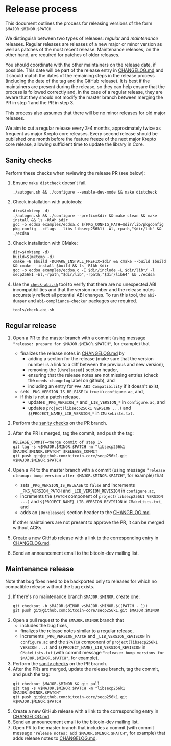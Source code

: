 # Release process

This document outlines the process for releasing versions of the form `$MAJOR.$MINOR.$PATCH`.

We distinguish between two types of releases: *regular* and *maintenance* releases.
Regular releases are releases of a new major or minor version as well as patches of the most recent release.
Maintenance releases, on the other hand, are required for patches of older releases.

You should coordinate with the other maintainers on the release date, if possible.
This date will be part of the release entry in [CHANGELOG.md](../CHANGELOG.md) and it should match the dates of the remaining steps in the release process (including the date of the tag and the GitHub release).
It is best if the maintainers are present during the release, so they can help ensure that the process is followed correctly and, in the case of a regular release, they are aware that they should not modify the master branch between merging the PR in step 1 and the PR in step 3.

This process also assumes that there will be no minor releases for old major releases.

We aim to cut a regular release every 3-4 months, approximately twice as frequent as major Krepto core releases. Every second release should be published one month before the feature freeze of the next major Krepto core release, allowing sufficient time to update the library in Core.

## Sanity checks
Perform these checks when reviewing the release PR (see below):

1. Ensure `make distcheck` doesn't fail.
   ```shell
   ./autogen.sh && ./configure --enable-dev-mode && make distcheck
   ```
2. Check installation with autotools:
   ```shell
   dir=$(mktemp -d)
   ./autogen.sh && ./configure --prefix=$dir && make clean && make install && ls -RlAh $dir
   gcc -o ecdsa examples/ecdsa.c $(PKG_CONFIG_PATH=$dir/lib/pkgconfig pkg-config --cflags --libs libsecp256k1) -Wl,-rpath,"$dir/lib" && ./ecdsa
   ```
3. Check installation with CMake:
   ```shell
   dir=$(mktemp -d)
   build=$(mktemp -d)
   cmake -B $build -DCMAKE_INSTALL_PREFIX=$dir && cmake --build $build && cmake --install $build && ls -RlAh $dir
   gcc -o ecdsa examples/ecdsa.c -I $dir/include -L $dir/lib*/ -l secp256k1 -Wl,-rpath,"$dir/lib",-rpath,"$dir/lib64" && ./ecdsa
   ```
4. Use the [`check-abi.sh`](/tools/check-abi.sh) tool to verify that there are no unexpected ABI incompatibilities and that the version number and the release notes accurately reflect all potential ABI changes. To run this tool, the `abi-dumper` and `abi-compliance-checker` packages are required.
   ```shell
   tools/check-abi.sh
   ```

## Regular release

1. Open a PR to the master branch with a commit (using message `"release: prepare for $MAJOR.$MINOR.$PATCH"`, for example) that
   * finalizes the release notes in [CHANGELOG.md](../CHANGELOG.md) by
       * adding a section for the release (make sure that the version number is a link to a diff between the previous and new version),
       * removing the `[Unreleased]` section header,
       * ensuring that the release notes are not missing entries (check the `needs-changelog` label on github), and
       * including an entry for `### ABI Compatibility` if it doesn't exist,
   * sets `_PKG_VERSION_IS_RELEASE` to `true` in `configure.ac`, and,
   * if this is not a patch release,
       * updates `_PKG_VERSION_*` and `_LIB_VERSION_*`  in `configure.ac`, and
       * updates `project(libsecp256k1 VERSION ...)` and `${PROJECT_NAME}_LIB_VERSION_*` in `CMakeLists.txt`.
2. Perform the [sanity checks](#sanity-checks) on the PR branch.
3. After the PR is merged, tag the commit, and push the tag:
   ```
   RELEASE_COMMIT=<merge commit of step 1>
   git tag -s v$MAJOR.$MINOR.$PATCH -m "libsecp256k1 $MAJOR.$MINOR.$PATCH" $RELEASE_COMMIT
   git push git@github.com:bitcoin-core/secp256k1.git v$MAJOR.$MINOR.$PATCH
   ```
4. Open a PR to the master branch with a commit (using message `"release cleanup: bump version after $MAJOR.$MINOR.$PATCH"`, for example) that
   * sets `_PKG_VERSION_IS_RELEASE` to `false` and increments `_PKG_VERSION_PATCH` and `_LIB_VERSION_REVISION` in `configure.ac`,
   * increments the `$PATCH` component of `project(libsecp256k1 VERSION ...)` and `${PROJECT_NAME}_LIB_VERSION_REVISION` in `CMakeLists.txt`, and
   * adds an `[Unreleased]` section header to the [CHANGELOG.md](../CHANGELOG.md).

   If other maintainers are not present to approve the PR, it can be merged without ACKs.
5. Create a new GitHub release with a link to the corresponding entry in [CHANGELOG.md](../CHANGELOG.md).
6. Send an announcement email to the bitcoin-dev mailing list.

## Maintenance release

Note that bug fixes need to be backported only to releases for which no compatible release without the bug exists.

1. If there's no maintenance branch `$MAJOR.$MINOR`, create one:
   ```
   git checkout -b $MAJOR.$MINOR v$MAJOR.$MINOR.$((PATCH - 1))
   git push git@github.com:bitcoin-core/secp256k1.git $MAJOR.$MINOR
   ```
2. Open a pull request to the `$MAJOR.$MINOR` branch that
   * includes the bug fixes,
   * finalizes the release notes similar to a regular release,
   * increments `_PKG_VERSION_PATCH` and `_LIB_VERSION_REVISION` in `configure.ac`
     and the `$PATCH` component of `project(libsecp256k1 VERSION ...)` and `${PROJECT_NAME}_LIB_VERSION_REVISION` in `CMakeLists.txt`
     (with commit message `"release: bump versions for $MAJOR.$MINOR.$PATCH"`, for example).
3. Perform the [sanity checks](#sanity-checks) on the PR branch.
4. After the PRs are merged, update the release branch, tag the commit, and push the tag:
   ```
   git checkout $MAJOR.$MINOR && git pull
   git tag -s v$MAJOR.$MINOR.$PATCH -m "libsecp256k1 $MAJOR.$MINOR.$PATCH"
   git push git@github.com:bitcoin-core/secp256k1.git v$MAJOR.$MINOR.$PATCH
   ```
6. Create a new GitHub release with a link to the corresponding entry in [CHANGELOG.md](../CHANGELOG.md).
7. Send an announcement email to the bitcoin-dev mailing list.
8. Open PR to the master branch that includes a commit (with commit message `"release notes: add $MAJOR.$MINOR.$PATCH"`, for example) that adds release notes to [CHANGELOG.md](../CHANGELOG.md).
